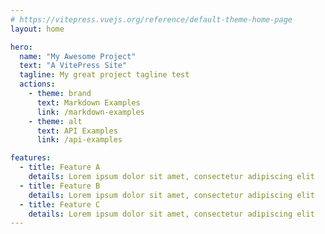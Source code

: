 ```yaml
---
# https://vitepress.vuejs.org/reference/default-theme-home-page
layout: home

hero:
  name: "My Awesome Project"
  text: "A VitePress Site"
  tagline: My great project tagline test
  actions:
    - theme: brand
      text: Markdown Examples
      link: /markdown-examples
    - theme: alt
      text: API Examples
      link: /api-examples

features:
  - title: Feature A
    details: Lorem ipsum dolor sit amet, consectetur adipiscing elit
  - title: Feature B
    details: Lorem ipsum dolor sit amet, consectetur adipiscing elit
  - title: Feature C
    details: Lorem ipsum dolor sit amet, consectetur adipiscing elit
---
```


